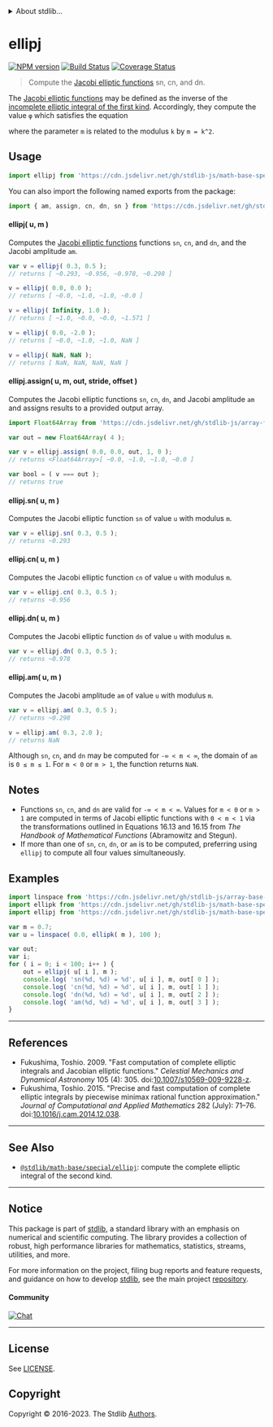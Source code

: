 <!--

@license Apache-2.0

Copyright (c) 2019 The Stdlib Authors.

Licensed under the Apache License, Version 2.0 (the "License");
you may not use this file except in compliance with the License.
You may obtain a copy of the License at

   http://www.apache.org/licenses/LICENSE-2.0

Unless required by applicable law or agreed to in writing, software
distributed under the License is distributed on an "AS IS" BASIS,
WITHOUT WARRANTIES OR CONDITIONS OF ANY KIND, either express or implied.
See the License for the specific language governing permissions and
limitations under the License.

-->


<details>
  <summary>
    About stdlib...
  </summary>
  <p>We believe in a future in which the web is a preferred environment for numerical computation. To help realize this future, we've built stdlib. stdlib is a standard library, with an emphasis on numerical and scientific computation, written in JavaScript (and C) for execution in browsers and in Node.js.</p>
  <p>The library is fully decomposable, being architected in such a way that you can swap out and mix and match APIs and functionality to cater to your exact preferences and use cases.</p>
  <p>When you use stdlib, you can be absolutely certain that you are using the most thorough, rigorous, well-written, studied, documented, tested, measured, and high-quality code out there.</p>
  <p>To join us in bringing numerical computing to the web, get started by checking us out on <a href="https://github.com/stdlib-js/stdlib">GitHub</a>, and please consider <a href="https://opencollective.com/stdlib">financially supporting stdlib</a>. We greatly appreciate your continued support!</p>
</details>

# ellipj

[![NPM version][npm-image]][npm-url] [![Build Status][test-image]][test-url] [![Coverage Status][coverage-image]][coverage-url] <!-- [![dependencies][dependencies-image]][dependencies-url] -->

> Compute the [Jacobi elliptic functions][jacobi-elliptic] sn, cn, and dn.

<section class="intro">

The [Jacobi elliptic functions][jacobi-elliptic] may be defined as the inverse of the [incomplete elliptic integral of the first kind][incomplete-elliptic]. Accordingly, they compute the value `φ` which satisfies the equation 

<!-- <equation class="equation" label="eq:incomplete_elliptic_integral_first_kind" align="center" raw="u=\int_{0}^{\varphi}{\frac {\mathrm{d} \theta }{\sqrt {1-m\sin^{2}\theta }}}" alt="Incomplete elliptic integral of the first kind"> -->

<!-- </equation> -->

where the parameter `m` is related to the modulus `k` by `m = k^2`.

</section>

<!-- /.intro -->



<section class="usage">

## Usage

```javascript
import ellipj from 'https://cdn.jsdelivr.net/gh/stdlib-js/math-base-special-ellipj@v0.1.0-deno/mod.js';
```

You can also import the following named exports from the package:

```javascript
import { am, assign, cn, dn, sn } from 'https://cdn.jsdelivr.net/gh/stdlib-js/math-base-special-ellipj@v0.1.0-deno/mod.js';
```

#### ellipj( u, m )

Computes the [Jacobi elliptic functions][jacobi-elliptic] functions `sn`, `cn`, and `dn`, and the Jacobi amplitude `am`.

```javascript
var v = ellipj( 0.3, 0.5 );
// returns [ ~0.293, ~0.956, ~0.978, ~0.298 ]

v = ellipj( 0.0, 0.0 );
// returns [ ~0.0, ~1.0, ~1.0, ~0.0 ]

v = ellipj( Infinity, 1.0 );
// returns [ ~1.0, ~0.0, ~0.0, ~1.571 ]

v = ellipj( 0.0, -2.0 );
// returns [ ~0.0, ~1.0, ~1.0, NaN ]

v = ellipj( NaN, NaN );
// returns [ NaN, NaN, NaN, NaN ]
```

#### ellipj.assign( u, m, out, stride, offset )

Computes the Jacobi elliptic functions `sn`, `cn`, `dn`, and Jacobi amplitude `am` and assigns results to a provided output array.

```javascript
import Float64Array from 'https://cdn.jsdelivr.net/gh/stdlib-js/array-float64@deno/mod.js';

var out = new Float64Array( 4 );

var v = ellipj.assign( 0.0, 0.0, out, 1, 0 );
// returns <Float64Array>[ ~0.0, ~1.0, ~1.0, ~0.0 ]

var bool = ( v === out );
// returns true
```

#### ellipj.sn( u, m )

Computes the Jacobi elliptic function `sn` of value `u` with modulus `m`.

```javascript
var v = ellipj.sn( 0.3, 0.5 );
// returns ~0.293
```

#### ellipj.cn( u, m )

Computes the Jacobi elliptic function `cn` of value `u` with modulus `m`.

```javascript
var v = ellipj.cn( 0.3, 0.5 );
// returns ~0.956
```

#### ellipj.dn( u, m )

Computes the Jacobi elliptic function `dn` of value `u` with modulus `m`.

```javascript
var v = ellipj.dn( 0.3, 0.5 );
// returns ~0.978
```

#### ellipj.am( u, m )

Computes the Jacobi amplitude `am` of value `u` with modulus `m`.

```javascript
var v = ellipj.am( 0.3, 0.5 );
// returns ~0.298

v = ellipj.am( 0.3, 2.0 );
// returns NaN
```

Although `sn`, `cn`, and `dn` may be computed for `-∞ < m < ∞`, the domain of `am` is `0 ≤ m ≤ 1`. For `m < 0` or `m > 1`, the function returns `NaN`.

</section>

<!-- /.usage -->

<section class="notes">

## Notes

-   Functions `sn`, `cn`, and `dn` are valid for `-∞ < m < ∞`. Values for `m < 0` or `m > 1` are computed in terms of Jacobi elliptic functions with `0 < m < 1` via the transformations outlined in Equations 16.13 and 16.15 from _The Handbook of Mathematical Functions_ (Abramowitz and Stegun).
-   If more than one of `sn`, `cn`, `dn`, or `am` is to be computed, preferring using `ellipj` to compute all four values simultaneously.

</section>

<!-- /.notes -->

<section class="examples">

## Examples

<!-- eslint no-undef: "error" -->

```javascript
import linspace from 'https://cdn.jsdelivr.net/gh/stdlib-js/array-base-linspace@deno/mod.js';
import ellipk from 'https://cdn.jsdelivr.net/gh/stdlib-js/math-base-special-ellipk@deno/mod.js';
import ellipj from 'https://cdn.jsdelivr.net/gh/stdlib-js/math-base-special-ellipj@v0.1.0-deno/mod.js';

var m = 0.7;
var u = linspace( 0.0, ellipk( m ), 100 );

var out;
var i;
for ( i = 0; i < 100; i++ ) {
    out = ellipj( u[ i ], m );
    console.log( 'sn(%d, %d) = %d', u[ i ], m, out[ 0 ] );
    console.log( 'cn(%d, %d) = %d', u[ i ], m, out[ 1 ] );
    console.log( 'dn(%d, %d) = %d', u[ i ], m, out[ 2 ] );
    console.log( 'am(%d, %d) = %d', u[ i ], m, out[ 3 ] );
}
```

</section>

<!-- /.examples -->

* * *

<section class="references">

## References

-   Fukushima, Toshio. 2009. "Fast computation of complete elliptic integrals and Jacobian elliptic functions." _Celestial Mechanics and Dynamical Astronomy_ 105 (4): 305. doi:[10.1007/s10569-009-9228-z][@fukushima:2009a].
-   Fukushima, Toshio. 2015. "Precise and fast computation of complete elliptic integrals by piecewise minimax rational function approximation." _Journal of Computational and Applied Mathematics_ 282 (July): 71–76. doi:[10.1016/j.cam.2014.12.038][@fukushima:2015a].

</section>

<!-- /.references -->

<!-- Section for related `stdlib` packages. Do not manually edit this section, as it is automatically populated. -->

<section class="related">

* * *

## See Also

-   <span class="package-name">[`@stdlib/math-base/special/ellipj`][@stdlib/math/base/special/ellipj]</span><span class="delimiter">: </span><span class="description">compute the complete elliptic integral of the second kind.</span>

</section>

<!-- /.related -->

<!-- Section for all links. Make sure to keep an empty line after the `section` element and another before the `/section` close. -->


<section class="main-repo" >

* * *

## Notice

This package is part of [stdlib][stdlib], a standard library with an emphasis on numerical and scientific computing. The library provides a collection of robust, high performance libraries for mathematics, statistics, streams, utilities, and more.

For more information on the project, filing bug reports and feature requests, and guidance on how to develop [stdlib][stdlib], see the main project [repository][stdlib].

#### Community

[![Chat][chat-image]][chat-url]

---

## License

See [LICENSE][stdlib-license].


## Copyright

Copyright &copy; 2016-2023. The Stdlib [Authors][stdlib-authors].

</section>

<!-- /.stdlib -->

<!-- Section for all links. Make sure to keep an empty line after the `section` element and another before the `/section` close. -->

<section class="links">

[npm-image]: http://img.shields.io/npm/v/@stdlib/math-base-special-ellipj.svg
[npm-url]: https://npmjs.org/package/@stdlib/math-base-special-ellipj

[test-image]: https://github.com/stdlib-js/math-base-special-ellipj/actions/workflows/test.yml/badge.svg?branch=v0.1.0
[test-url]: https://github.com/stdlib-js/math-base-special-ellipj/actions/workflows/test.yml?query=branch:v0.1.0

[coverage-image]: https://img.shields.io/codecov/c/github/stdlib-js/math-base-special-ellipj/main.svg
[coverage-url]: https://codecov.io/github/stdlib-js/math-base-special-ellipj?branch=main

<!--

[dependencies-image]: https://img.shields.io/david/stdlib-js/math-base-special-ellipj.svg
[dependencies-url]: https://david-dm.org/stdlib-js/math-base-special-ellipj/main

-->

[chat-image]: https://img.shields.io/gitter/room/stdlib-js/stdlib.svg
[chat-url]: https://app.gitter.im/#/room/#stdlib-js_stdlib:gitter.im

[stdlib]: https://github.com/stdlib-js/stdlib

[stdlib-authors]: https://github.com/stdlib-js/stdlib/graphs/contributors

[umd]: https://github.com/umdjs/umd
[es-module]: https://developer.mozilla.org/en-US/docs/Web/JavaScript/Guide/Modules

[deno-url]: https://github.com/stdlib-js/math-base-special-ellipj/tree/deno
[umd-url]: https://github.com/stdlib-js/math-base-special-ellipj/tree/umd
[esm-url]: https://github.com/stdlib-js/math-base-special-ellipj/tree/esm
[branches-url]: https://github.com/stdlib-js/math-base-special-ellipj/blob/main/branches.md

[stdlib-license]: https://raw.githubusercontent.com/stdlib-js/math-base-special-ellipj/main/LICENSE

[jacobi-elliptic]: https://en.wikipedia.org/wiki/Jacobi_elliptic_functions

[incomplete-elliptic]: https://en.wikipedia.org/wiki/Elliptic_integral

[@fukushima:2009a]: https://doi.org/10.1007/s10569-009-9228-z

[@fukushima:2015a]: https://doi.org/10.1016/j.cam.2014.12.038

<!-- <related-links> -->

[@stdlib/math/base/special/ellipj]: https://github.com/stdlib-js/math-base-special-ellipj/tree/deno

<!-- </related-links> -->

</section>

<!-- /.links -->
